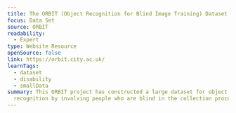 ```yaml
---
title: The ORBIT (Object Recognition for Blind Image Training) Dataset
focus: Data Set
source: ORBIT
readability:
  - Expert
type: Website Resource
openSource: false
link: https://orbit.city.ac.uk/
learnTags:
  - dataset
  - disability
  - smallData
summary: This ORBIT project has constructed a large dataset for object
  recognition by involving people who are blind in the collection process.
---
```

